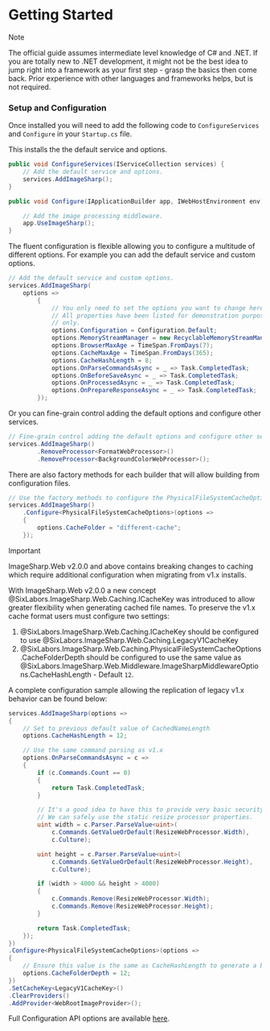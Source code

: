 # Getting Started

>[!NOTE]
>The official guide assumes intermediate level knowledge of C# and .NET. If you are totally new to .NET development, it might not be the best idea to jump right into a framework as your first step - grasp the basics then come back. Prior experience with other languages and frameworks helps, but is not required.

### Setup and Configuration

Once installed you will need to add the following code  to `ConfigureServices` and `Configure` in your `Startup.cs` file.

This installs the the default service and options.

``` c#
public void ConfigureServices(IServiceCollection services) {
    // Add the default service and options.
    services.AddImageSharp();
}

public void Configure(IApplicationBuilder app, IWebHostEnvironment env) {

    // Add the image processing middleware.
    app.UseImageSharp();
}
```

The fluent configuration is flexible allowing you to configure a multitude of different options. For example you can add the default service and custom options.

``` c#
// Add the default service and custom options.
services.AddImageSharp(
    options =>
        {
            // You only need to set the options you want to change here
            // All properties have been listed for demonstration purposes
            // only.
            options.Configuration = Configuration.Default;
            options.MemoryStreamManager = new RecyclableMemoryStreamManager();
            options.BrowserMaxAge = TimeSpan.FromDays(7);
            options.CacheMaxAge = TimeSpan.FromDays(365);
            options.CacheHashLength = 8;
            options.OnParseCommandsAsync = _ => Task.CompletedTask;
            options.OnBeforeSaveAsync = _ => Task.CompletedTask;
            options.OnProcessedAsync = _ => Task.CompletedTask;
            options.OnPrepareResponseAsync = _ => Task.CompletedTask;
        });
```

Or you can fine-grain control adding the default options and configure other services.

``` c#
// Fine-grain control adding the default options and configure other services.
services.AddImageSharp()
        .RemoveProcessor<FormatWebProcessor>()
        .RemoveProcessor<BackgroundColorWebProcessor>();
```

There are also factory methods for each builder that will allow building from configuration files.

``` c#
// Use the factory methods to configure the PhysicalFileSystemCacheOptions
services.AddImageSharp()
    .Configure<PhysicalFileSystemCacheOptions>(options =>
    {
        options.CacheFolder = "different-cache";
    });
```  

>[!IMPORTANT]
>ImageSharp.Web v2.0.0 and above contains breaking changes to caching which require additional configuration when migrating from v1.x installs.

With ImageSharp.Web v2.0.0 a new concept @SixLabors.ImageSharp.Web.Caching.ICacheKey was introduced to allow greater flexibility when generating cached file names. To preserve the v1.x cache format users must configure two settings:

1. @SixLabors.ImageSharp.Web.Caching.ICacheKey should be configured to use @SixLabors.ImageSharp.Web.Caching.LegacyV1CacheKey
2. @SixLabors.ImageSharp.Web.Caching.PhysicalFileSystemCacheOptions.CacheFolderDepth should be configured to use the same value as @SixLabors.ImageSharp.Web.Middleware.ImageSharpMiddlewareOptions.CacheHashLength - Default `12`.

A complete configuration sample allowing the replication of legacy v1.x behavior can be found below:

```c#
services.AddImageSharp(options =>
{
    // Set to previous default value of CachedNameLength
    options.CacheHashLength = 12;

    // Use the same command parsing as v1.x
    options.OnParseCommandsAsync = c =>
    {
        if (c.Commands.Count == 0)
        {
            return Task.CompletedTask;
        }

        // It's a good idea to have this to provide very basic security.
        // We can safely use the static resize processor properties.
        uint width = c.Parser.ParseValue<uint>(
            c.Commands.GetValueOrDefault(ResizeWebProcessor.Width),
            c.Culture);

        uint height = c.Parser.ParseValue<uint>(
            c.Commands.GetValueOrDefault(ResizeWebProcessor.Height),
            c.Culture);

        if (width > 4000 && height > 4000)
        {
            c.Commands.Remove(ResizeWebProcessor.Width);
            c.Commands.Remove(ResizeWebProcessor.Height);
        }

        return Task.CompletedTask;
    });
})
.Configure<PhysicalFileSystemCacheOptions>(options =>
{
    // Ensure this value is the same as CacheHashLength to generate a backwards-compatible cache folder structure
    options.CacheFolderDepth = 12;
})
.SetCacheKey<LegacyV1CacheKey>()
.ClearProviders()
.AddProvider<WebRootImageProvider>();
```

Full Configuration API options are available [here](xref:SixLabors.ImageSharp.Web.DependencyInjection.ImageSharpBuilderExtensions).
